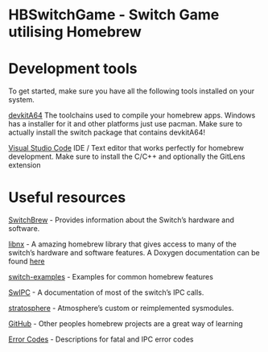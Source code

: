 # HBSwitchGame - Switch Game utilising Homebrew

# Development tools
To get started, make sure you have all the following tools installed on your system.

[devkitA64](https://devkitpro.org/wiki/Getting_Started)
The toolchains used to compile your homebrew apps. Windows has a installer for it and other platforms just use pacman. Make sure to actually install the switch package that contains devkitA64!

[Visual Studio Code](https://code.visualstudio.com/)
IDE / Text editor that works perfectly for homebrew development. Make sure to install the C/C++ and optionally the GitLens extension


# Useful resources
[SwitchBrew](https://switchbrew.org/wiki/Main_Page) - 
Provides information about the Switch’s hardware and software.

[libnx](https://github.com/switchbrew/libnx) - 
A amazing homebrew library that gives access to many of the switch’s hardware and software features. A Doxygen documentation can be found [here](https://switchbrew.github.io/libnx/)

[switch-examples](https://github.com/switchbrew/switch-examples) - 
Examples for common homebrew features

[SwIPC](https://reswitched.github.io/SwIPC/) - 
A documentation of most of the switch’s IPC calls.

[stratosphere](https://github.com/Atmosphere-NX/Atmosphere/tree/master/stratosphere) - 
Atmosphere’s custom or reimplemented sysmodules.

[GitHub](https://github.com/) -
Other peoples homebrew projects are a great way of learning

[Error Codes](https://switchbrew.org/wiki/Error_codes) - 
Descriptions for fatal and IPC error codes
